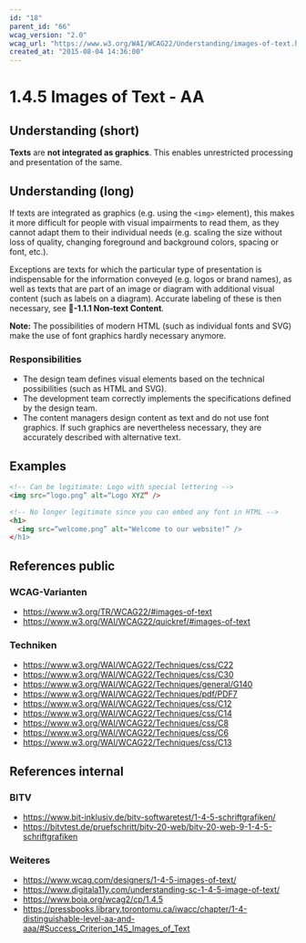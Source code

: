 ```yaml
---
id: "18"
parent_id: "66"
wcag_version: "2.0"
wcag_url: "https://www.w3.org/WAI/WCAG22/Understanding/images-of-text.html"
created_at: "2015-08-04 14:36:00"
---
```


# 1.4.5 Images of Text - AA

## Understanding (short)

**Texts** are **not integrated as graphics**. This enables unrestricted processing and presentation of the same.

## Understanding (long)

If texts are integrated as graphics (e.g. using the `<img>` element), this makes it more difficult for people with visual impairments to read them, as they cannot adapt them to their individual needs (e.g. scaling the size without loss of quality, changing foreground and background colors, spacing or font, etc.).

Exceptions are texts for which the particular type of presentation is indispensable for the information conveyed (e.g. logos or brand names), as well as texts that are part of an image or diagram with additional visual content (such as labels on a diagram). Accurate labeling of these is then necessary, see **📜-1.1.1 Non-text Content**.

**Note:** The possibilities of modern HTML (such as individual fonts and SVG) make the use of font graphics hardly necessary anymore.

### Responsibilities

- The design team defines visual elements based on the technical possibilities (such as HTML and SVG).
- The development team correctly implements the specifications defined by the design team.
- The content managers design content as text and do not use font graphics. If such graphics are nevertheless necessary, they are accurately described with alternative text.

## Examples

```html
<!-- Can be legitimate: Logo with special lettering -->
<img src=“logo.png” alt=“Logo XYZ” />

<!-- No longer legitimate since you can embed any font in HTML -->
<h1>
  <img src=“welcome.png” alt="Welcome to our website!” />
</h1>
```

## References public

### WCAG-Varianten
- <https://www.w3.org/TR/WCAG22/#images-of-text>
- <https://www.w3.org/WAI/WCAG22/quickref/#images-of-text>

### Techniken
- <https://www.w3.org/WAI/WCAG22/Techniques/css/C22>
- <https://www.w3.org/WAI/WCAG22/Techniques/css/C30>
- <https://www.w3.org/WAI/WCAG22/Techniques/general/G140>
- <https://www.w3.org/WAI/WCAG22/Techniques/pdf/PDF7>
- <https://www.w3.org/WAI/WCAG22/Techniques/css/C12>
- <https://www.w3.org/WAI/WCAG22/Techniques/css/C14>
- <https://www.w3.org/WAI/WCAG22/Techniques/css/C8>
- <https://www.w3.org/WAI/WCAG22/Techniques/css/C6>
- <https://www.w3.org/WAI/WCAG22/Techniques/css/C13>

## References internal

### BITV
- <https://www.bit-inklusiv.de/bitv-softwaretest/1-4-5-schriftgrafiken/>
- <https://bitvtest.de/pruefschritt/bitv-20-web/bitv-20-web-9-1-4-5-schriftgrafiken>

### Weiteres
- <https://www.wcag.com/designers/1-4-5-images-of-text/>
- <https://www.digitala11y.com/understanding-sc-1-4-5-image-of-text/>
- <https://www.boia.org/wcag2/cp/1.4.5>
- <https://pressbooks.library.torontomu.ca/iwacc/chapter/1-4-distinguishable-level-aa-and-aaa/#Success_Criterion_145_Images_of_Text>